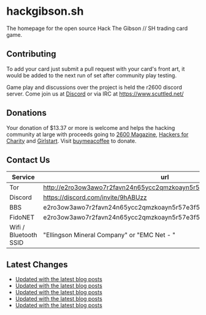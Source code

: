 # hackgibson.sh
The homepage for the open source Hack The Gibson // SH trading card game.


## Contributing

To add your card just submit a pull request with your card's front art, it would be added to the next run of set after community play testing.

Game play and discussions over the project is held the r2600 discord server. Come join us at [Discord](https://discord.com/invite/9hABUzz) or via IRC at https://www.scuttled.net/


## Donations

Your donation of $13.37 or more is welcome and helps the hacking community at large with proceeds going to [2600 Magazine](https://2600.com/), [Hackers for Charity](https://hackersforcharity.org) and [Girlstart](https://girlstart.org).  Visit [buymeacoffee](https://www.buymeacoffee.com/hackgibson.sh) to donate.


## Contact Us

Service | url
-|-
Tor | http://e2ro3ow3awo7r2favn24n65ycc2qmzkoayn5r57e3f56nvjwdcgg32ad.onion
Discord | https://discord.com/invite/9hABUzz
BBS | e2ro3ow3awo7r2favn24n65ycc2qmzkoayn5r57e3f56nvjwdcgg32ad.onion:23
FidoNET | e2ro3ow3awo7r2favn24n65ycc2qmzkoayn5r57e3f56nvjwdcgg32ad.onion:24554
Wifi / Bluetooth SSID | "Ellingson Mineral Company" or "EMC Net - <fidonet address>"

## Latest Changes
<!-- BLOG-POST-LIST:START -->
- [Updated with the latest blog posts](https://github.com/DFW2600/hackgibson.sh/commit/a0a4f29f8bbf7332ce2cde7021050e69927a8a55)
- [Updated with the latest blog posts](https://github.com/DFW2600/hackgibson.sh/commit/79ba3b293c9f8e77e9622a563fe197357589330d)
- [Updated with the latest blog posts](https://github.com/DFW2600/hackgibson.sh/commit/566c91f6250aab288920d4a40ab17184def677a2)
- [Updated with the latest blog posts](https://github.com/DFW2600/hackgibson.sh/commit/b2239f5463915b0c6e18a3722d9e715644c3f8e4)
- [Updated with the latest blog posts](https://github.com/DFW2600/hackgibson.sh/commit/342faae2a82550538ffff8ee2f1190c34a79d648)
<!-- BLOG-POST-LIST:END -->
